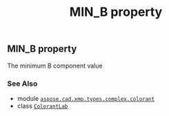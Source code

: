 ﻿---
title: MIN_B property
second_title: Aspose.CAD for Python via .NET API References
description: 
type: docs
weight: 80
url: /python-net/aspose.cad.xmp.types.complex.colorant/colorantlab/min_b/
is_root: false
---

## MIN_B property


The minimum B component value

### See Also
* module [`aspose.cad.xmp.types.complex.colorant`](../../)
* class [`ColorantLab`](/cad/python-net/aspose.cad.xmp.types.complex.colorant/colorantlab)
